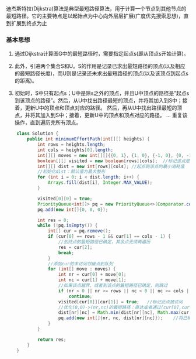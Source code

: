 迪杰斯特拉(Dijkstra)算法是典型最短路径算法，用于计算一个节点到其他节点的最短路径。它的主要特点是以起始点为中心向外层层扩展(广度优先搜索思想)，直到扩展到终点为止

### 基本思想

1. 通过Dijkstra计算图G中的最短路径时，需要指定起点s(即从顶点s开始计算)。

2. 此外，引进两个集合S和U。S的作用是记录已求出最短路径的顶点(以及相应的最短路径长度)，而U则是记录还未求出最短路径的顶点(以及该顶点到起点s的距离)。

3. 初始时，S中只有起点s；U中是除s之外的顶点，并且U中顶点的路径是”起点s到该顶点的路径”。然后，从U中找出路径最短的顶点，并将其加入到S中；接着，更新U中的顶点和顶点对应的路径。 然后，再从U中找出路径最短的顶点，并将其加入到S中；接着，更新U中的顶点和顶点对应的路径。 … 重复该操作，直到遍历完所有顶点。
```java
    class Solution {
        public int minimumEffortPath(int[][] heights) {
            int rows = heights.length;
            int cols = heights[0].length;
            int[][] moves = new int[][]{{0, 1}, {1, 0}, {-1, 0}, {0, -1}};
            boolean[][] visited = new boolean[rows][cols];  //标记该点是否已访问
            int[][] dist = new int[rows][cols]; //起点到该点的最小消耗值
            //初始化dist：默认值为最大整形
            for (int i = 0; i < dist.length; i++) {
                Arrays.fill(dist[i], Integer.MAX_VALUE);
            }

            visited[0][0] = true;
            PriorityQueue<int[]> pq = new PriorityQueue<>(Comparator.comparingInt(o -> o[2]));  //最小堆
            pq.add(new int[]{0, 0, 0});

            int res = 0;
            while (!pq.isEmpty()) {
                int[] cur = pq.remove();
                if (cur[0] == rows - 1 && cur[1] == cols - 1) {
                    //到终点的最短路径已确定，其余点无须再遍历
                    res = cur[2];
                    break;
                }
                //添加cur的未访问邻接点到队列
                for (int[] move : moves) {
                    int nr = cur[0] + move[0];
                    int nc = cur[1] + move[1];
                    //如果该点越界，或者到该点的最短路径已确定，则跳过
                    if (nr < 0 || nr >= rows || nc < 0 || nc >= cols || visited[nr][nc])
                        continue;
                    visited[cur[0]][cur[1]] = true;   //标记此点被访问
                    //优化(0,0)->(nr,nc)的最短路径：直达或者通过(cur[0],cur[1])中转
                    dist[nr][nc] = Math.min(dist[nr][nc], Math.max(cur[2], Math.abs(heights[cur[0]][cur[1]] - heights[nr][nc])));
                    pq.add(new int[]{nr, nc, dist[nr][nc]});    //将已确定最短路径的节点入列
                }
            }

            return res;
        }
    }
```
